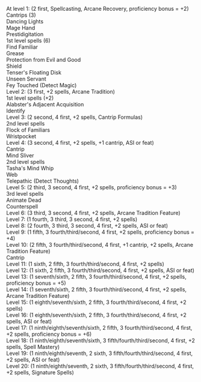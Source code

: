 At level 1: (2 first, Spellcasting, Arcane Recovery, proficiency bonus = +2)  
Cantrips (3)  
Dancing Lights  
Mage Hand  
Prestidigitation  
1st level spells (6)  
Find Familiar  
Grease  
Protection from Evil and Good  
Shield  
Tenser's Floating Disk  
Unseen Servant  
Fey Touched (Detect Magic)  
Level 2: (3 first, +2 spells, Arcane Tradition)  
1st level spells (+2)  
Alabster's Adjacent Acquisition  
Identify  
Level 3: (2 second, 4 first, +2 spells, Cantrip Formulas)  
2nd level spells  
Flock of Familiars  
Wristpocket  
Level 4: (3 second, 4 first, +2 spells, +1 cantrip, ASI or feat)  
Cantrip  
Mind Sliver  
2nd level spells  
Tasha's Mind Whip  
Web  
Telepathic (Detect Thoughts)  
Level 5: (2 third, 3 second, 4 first, +2 spells, proficiency bonus = +3)  
3rd level spells  
Animate Dead  
Counterspell  
Level 6: (3 third, 3 second, 4 first, +2 spells, Arcane Tradition Feature)  
Level 7: (1 fourth, 3 third, 3 second, 4 first, +2 spells)  
Level 8: (2 fourth, 3 third, 3 second, 4 first, +2 spells, ASI or feat)  
Level 9: (1 fifth, 3 fourth/third/second, 4 first, +2 spells, proficiency bonus = +4)  
Level 10: (2 fifth, 3 fourth/third/second, 4 first, +1 cantrip, +2 spells, Arcane Tradition Feature)  
Cantrip  
Level 11: (1 sixth, 2 fifth, 3 fourth/third/second, 4 first, +2 spells)  
Level 12: (1 sixth, 2 fifth, 3 fourth/third/second, 4 first, +2 spells, ASI or feat)  
Level 13: (1 seventh/sixth, 2 fifth, 3 fourth/third/second, 4 first, +2 spells, proficiency bonus = +5)  
Level 14: (1 seventh/sixth, 2 fifth, 3 fourth/third/second, 4 first, +2 spells, Arcane Tradition Feature)  
Level 15: (1 eighth/seventh/sixth, 2 fifth, 3 fourth/third/second, 4 first, +2 spells)  
Level 16: (1 eighth/seventh/sixth, 2 fifth, 3 fourth/third/second, 4 first, +2 spells, ASI or feat)  
Level 17: (1 ninth/eighth/seventh/sixth, 2 fifth, 3 fourth/third/second, 4 first, +2 spells, proficiency bonus = +6)  
Level 18: (1 ninth/eighth/seventh/sixth, 3 fifth/fourth/third/second, 4 first, +2 spells, Spell Mastery)  
Level 19: (1 ninth/eighth/seventh, 2 sixth, 3 fifth/fourth/third/second, 4 first, +2 spells, ASI or feat)  
Level 20: (1 ninth/eighth/seventh, 2 sixth, 3 fifth/fourth/third/second, 4 first, +2 spells, Signature Spells)